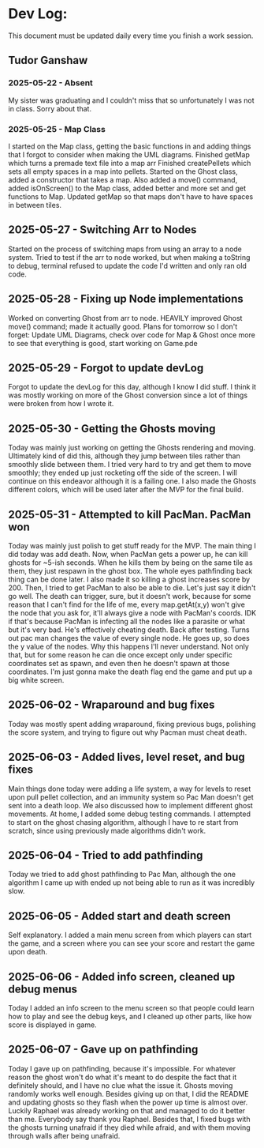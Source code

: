 # Dev Log:

This document must be updated daily every time you finish a work session.

## Tudor Ganshaw

### 2025-05-22 - Absent
My sister was graduating and I couldn't miss that so unfortunately I was not in class. Sorry about that.

### 2025-05-25 - Map Class
I started on the Map class, getting the basic functions in and adding things that I forgot to consider when making the UML diagrams.
Finished getMap which turns a premade text file into a map arr
Finished createPellets which sets all empty spaces in a map into pellets.
Started on the Ghost class, added a constructor that takes a map.
Also added a move() command, added isOnScreen() to the Map class, added better and more set and get functions to Map.
Updated getMap so that maps don't have to have spaces in between tiles.

## 2025-05-27 - Switching Arr to Nodes
Started on the process of switching maps from using an array to a node system.
Tried to test if the arr to node worked, but when making a toString to debug, terminal refused to update the code I'd written and only ran old code.

## 2025-05-28 - Fixing up Node implementations
Worked on converting Ghost from arr to node.
HEAVILY improved Ghost move() command; made it actually good.
Plans for tomorrow so I don't forget: Update UML Diagrams, check over code for Map & Ghost once more to see that everything is good, start working on Game.pde

## 2025-05-29 - Forgot to update devLog
Forgot to update the devLog for this day, although I know I did stuff. I think it was mostly working on more of the Ghost conversion since a lot of things were broken from how I wrote it.

## 2025-05-30 - Getting the Ghosts moving
Today was mainly just working on getting the Ghosts rendering and moving. Ultimately kind of did this, although they jump between tiles rather than smoothly slide between them. I tried very hard to try and get them to move smoothly; they ended up just rocketing off the side of the screen. I will continue on this endeavor although it is a failing one. I also made the Ghosts different colors, which will be used later after the MVP for the final build.

## 2025-05-31 - Attempted to kill PacMan. PacMan won
Today was mainly just polish to get stuff ready for the MVP. The main thing I did today was add death. Now, when PacMan gets a power up, he can kill ghosts for ~5-ish seconds. When he kills them by being on the same tile as them, they just respawn in the ghost box. The whole eyes pathfinding back thing can be done later. I also made it so killing a ghost increases score by 200. Then, I tried to get PacMan to also be able to die. Let's just say it didn't go well. The death can trigger, sure, but it doesn't work, because for some reason that I can't find for the life of me, every map.getAt(x,y) won't give the node that you ask for, it'll always give a node with PacMan's coords. IDK if that's because PacMan is infecting all the nodes like a parasite or what but it's very bad. He's effectively cheating death. Back after testing. Turns out pac man changes the value of every single node. He goes up, so does the y value of the nodes. Why this happens I'll never understand. Not only that, but for some reason he can die once except only under specific coordinates set as spawn, and even then he doesn't spawn at those coordinates. I'm just gonna make the death flag end the game and put up a big white screen.

## 2025-06-02 - Wraparound and bug fixes
Today was mostly spent adding wraparound, fixing previous bugs, polishing the score system, and trying to figure out why Pacman must cheat death.

## 2025-06-03 - Added lives, level reset, and bug fixes
Main things done today were adding a life system, a way for levels to reset upon pull pellet collection, and an immunity system so Pac Man doesn't get sent into a death loop. We also discussed how to implement different ghost movements. At home, I added some debug testing commands. I attempted to start on the ghost chasing algorithm, although I have to re start from scratch, since using previously made algorithms didn't work.

## 2025-06-04 - Tried to add pathfinding
Today we tried to add ghost pathfinding to Pac Man, although the one algorithm I came up with ended up not being able to run as it was incredibly slow.

## 2025-06-05 - Added start and death screen
Self explanatory. I added a main menu screen from which players can start the game, and a screen where you can see your score and restart the game upon death.

## 2025-06-06 - Added info screen, cleaned up debug menus
Today I added an info screen to the menu screen so that people could learn how to play and see the debug keys, and I cleaned up other parts, like how score is displayed in game.

## 2025-06-07 - Gave up on pathfinding
Today I gave up on pathfinding, because it's impossible. For whatever reason the ghost won't do what it's meant to do despite the fact that it definitely should, and I have no clue what the issue it. Ghosts moving randomly works well enough. Besides giving up on that, I did the README and updating ghosts so they flash when the power up time is almost over. Luckily Raphael was already working on that and managed to do it better than me. Everybody say thank you Raphael. Besides that, I fixed bugs with the ghosts turning unafraid if they died while afraid, and with them moving through walls after being unafraid.

